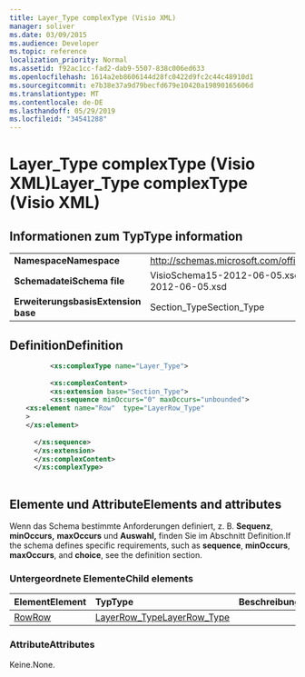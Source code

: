 ```yaml
---
title: Layer_Type complexType (Visio XML)
manager: soliver
ms.date: 03/09/2015
ms.audience: Developer
ms.topic: reference
localization_priority: Normal
ms.assetid: f92ac1cc-fad2-dab9-5507-838c006ed633
ms.openlocfilehash: 1614a2eb8606144d28fc0422d9fc2c44c48910d1
ms.sourcegitcommit: e7b38e37a9d79becfd679e10420a19890165606d
ms.translationtype: MT
ms.contentlocale: de-DE
ms.lasthandoff: 05/29/2019
ms.locfileid: "34541288"
---
```

# <a name="layer_type-complextype-visio-xml"></a><span data-ttu-id="ac855-102">Layer_Type complexType (Visio XML)</span><span class="sxs-lookup"><span data-stu-id="ac855-102">Layer_Type complexType (Visio XML)</span></span>

## <a name="type-information"></a><span data-ttu-id="ac855-103">Informationen zum Typ</span><span class="sxs-lookup"><span data-stu-id="ac855-103">Type information</span></span>

|||
|:-----|:-----|
|<span data-ttu-id="ac855-104">**Namespace**</span><span class="sxs-lookup"><span data-stu-id="ac855-104">**Namespace**</span></span> <br/> |http://schemas.microsoft.com/office/visio/2011/1/core  <br/> |
|<span data-ttu-id="ac855-105">**Schemadatei**</span><span class="sxs-lookup"><span data-stu-id="ac855-105">**Schema file**</span></span> <br/> |<span data-ttu-id="ac855-106">VisioSchema15-2012-06-05.xsd</span><span class="sxs-lookup"><span data-stu-id="ac855-106">VisioSchema15-2012-06-05.xsd</span></span>  <br/> |
|<span data-ttu-id="ac855-107">**Erweiterungsbasis**</span><span class="sxs-lookup"><span data-stu-id="ac855-107">**Extension base**</span></span> <br/> |<span data-ttu-id="ac855-108">Section_Type</span><span class="sxs-lookup"><span data-stu-id="ac855-108">Section_Type</span></span>  <br/> |
   
## <a name="definition"></a><span data-ttu-id="ac855-109">Definition</span><span class="sxs-lookup"><span data-stu-id="ac855-109">Definition</span></span>

```XML
          <xs:complexType name="Layer_Type">
          
          <xs:complexContent>
          <xs:extension base="Section_Type">
          <xs:sequence minOccurs="0" maxOccurs="unbounded">
    <xs:element name="Row"  type="LayerRow_Type"
    >
    </xs:element>
    
      </xs:sequence>
      </xs:extension>
      </xs:complexContent>
      </xs:complexType>
      
```

## <a name="elements-and-attributes"></a><span data-ttu-id="ac855-110">Elemente und Attribute</span><span class="sxs-lookup"><span data-stu-id="ac855-110">Elements and attributes</span></span>

<span data-ttu-id="ac855-111">Wenn das Schema bestimmte Anforderungen definiert, z. B. **Sequenz**, **minOccurs,** **maxOccurs** und **Auswahl,** finden Sie im Abschnitt Definition.</span><span class="sxs-lookup"><span data-stu-id="ac855-111">If the schema defines specific requirements, such as **sequence**, **minOccurs**, **maxOccurs**, and **choice**, see the definition section.</span></span> 
  
### <a name="child-elements"></a><span data-ttu-id="ac855-112">Untergeordnete Elemente</span><span class="sxs-lookup"><span data-stu-id="ac855-112">Child elements</span></span>

|<span data-ttu-id="ac855-113">**Element**</span><span class="sxs-lookup"><span data-stu-id="ac855-113">**Element**</span></span>|<span data-ttu-id="ac855-114">**Typ**</span><span class="sxs-lookup"><span data-stu-id="ac855-114">**Type**</span></span>|<span data-ttu-id="ac855-115">**Beschreibung**</span><span class="sxs-lookup"><span data-stu-id="ac855-115">**Description**</span></span>|
|:-----|:-----|:-----|
|[<span data-ttu-id="ac855-116">Row</span><span class="sxs-lookup"><span data-stu-id="ac855-116">Row</span></span>](row-element-layer-sectionvisio-xml.md) <br/> |[<span data-ttu-id="ac855-117">LayerRow_Type</span><span class="sxs-lookup"><span data-stu-id="ac855-117">LayerRow_Type</span></span>](layerrow_type-complextypevisio-xml.md) <br/> ||
   
### <a name="attributes"></a><span data-ttu-id="ac855-118">Attribute</span><span class="sxs-lookup"><span data-stu-id="ac855-118">Attributes</span></span>

<span data-ttu-id="ac855-119">Keine.</span><span class="sxs-lookup"><span data-stu-id="ac855-119">None.</span></span>
  

